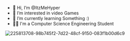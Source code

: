 - 👋 Hi, I’m @ItzMeHyper
- 👀 I’m interested in video Games
- 🌱 I’m currently learning Something :)
- 👨‍💻 I'm a Computer Science Engineering Student
 
![225813708-98b745f2-7d22-48cf-9150-083f1b00d6c9](https://github.com/ItzMeHyper/ItzMeHyper/assets/133499771/4a217ea1-99e6-4f4f-be3a-677d5d90c645)
<!---
ItzMeHyper/ItzMeHyper is a ✨ special ✨ repository because its `README.md` (this file) appears on your GitHub profile.
You can click the Preview link to take a look at your changes.
--->
